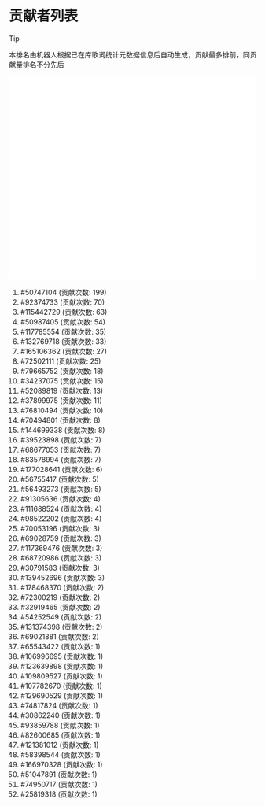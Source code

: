 # 贡献者列表

> [!TIP]
> 本排名由机器人根据已在库歌词统计元数据信息后自动生成，贡献最多排前，同贡献量排名不分先后

![贡献者头像画廊](./CONTRIBUTORS.svg)

1. #50747104 (贡献次数: 199)
2. #92374733 (贡献次数: 70)
3. #115442729 (贡献次数: 63)
4. #50987405 (贡献次数: 54)
5. #117785554 (贡献次数: 35)
6. #132769718 (贡献次数: 33)
7. #165106362 (贡献次数: 27)
8. #72502111 (贡献次数: 25)
9. #79665752 (贡献次数: 18)
10. #34237075 (贡献次数: 15)
11. #52089819 (贡献次数: 13)
12. #37899975 (贡献次数: 11)
13. #76810494 (贡献次数: 10)
14. #70494801 (贡献次数: 8)
15. #144699338 (贡献次数: 8)
16. #39523898 (贡献次数: 7)
17. #68677053 (贡献次数: 7)
18. #83578994 (贡献次数: 7)
19. #177028641 (贡献次数: 6)
20. #56755417 (贡献次数: 5)
21. #56493273 (贡献次数: 5)
22. #91305636 (贡献次数: 4)
23. #111688524 (贡献次数: 4)
24. #98522202 (贡献次数: 4)
25. #70053196 (贡献次数: 3)
26. #69028759 (贡献次数: 3)
27. #117369476 (贡献次数: 3)
28. #68720986 (贡献次数: 3)
29. #30791583 (贡献次数: 3)
30. #139452696 (贡献次数: 3)
31. #178468370 (贡献次数: 2)
32. #72300219 (贡献次数: 2)
33. #32919465 (贡献次数: 2)
34. #54252549 (贡献次数: 2)
35. #131374398 (贡献次数: 2)
36. #69021881 (贡献次数: 2)
37. #65543422 (贡献次数: 1)
38. #106996695 (贡献次数: 1)
39. #123639898 (贡献次数: 1)
40. #109809527 (贡献次数: 1)
41. #107782670 (贡献次数: 1)
42. #129690529 (贡献次数: 1)
43. #74817824 (贡献次数: 1)
44. #30862240 (贡献次数: 1)
45. #93859788 (贡献次数: 1)
46. #82600685 (贡献次数: 1)
47. #121381012 (贡献次数: 1)
48. #58398544 (贡献次数: 1)
49. #166970328 (贡献次数: 1)
50. #51047891 (贡献次数: 1)
51. #74950717 (贡献次数: 1)
52. #25819318 (贡献次数: 1)
